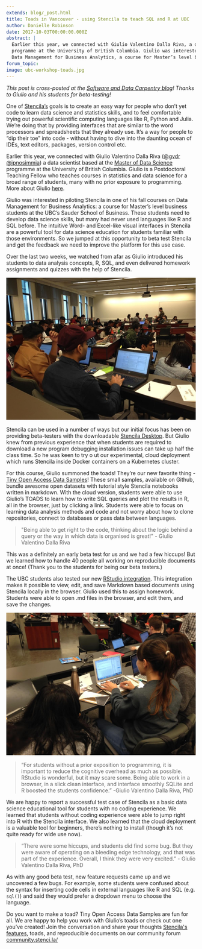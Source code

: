 ```yaml
---
extends: blog/_post.html
title: Toads in Vancouver - using Stencila to teach SQL and R at UBC
author: Danielle Robinson
date: 2017-10-03T00:00:00.000Z
abstract: |
  Earlier this year, we connected with Giulio Valentino Dalla Riva, a data scientist based at the Master of Data Science
  programme at the University of British Columbia. Giulio was interested in piloting Stencila in one of his fall courses on
  Data Management for Business Analytics, a course for Master’s level business students at the UBC’s Sauder School of Business.
forum_topic:
image: ubc-workshop-toads.jpg
---
```


_This post is cross-posted at the [Software and Data Carpentry blog](https://software-carpentry.org/blog/2017/09/stencila-wkshp.html)!
Thanks to Giulio and his students for beta-testing!_

One of [Stencila’s](https://stenci.la/) goals is to create an easy way for people who don’t yet code to learn data science and statistics skills,
and to feel comfortable trying out powerful scientific computing languages like R, Python and Julia.
We’re doing that by providing interfaces that are similar to the word processors and spreadsheets that they already use.
It’s a way for people to “dip their toe” into code - without having to dive into the daunting ocean of IDEs, text editors, packages, version control etc.

Earlier this year, we connected with Giulio Valentino Dalla Riva ([@gvdr](https://github.com/gvdr) [@ipnosimmia](https://twitter.com/ipnosimmia))
a data scientist based at the [Master of Data Science](https://masterdatascience.science.ubc.ca) programme at the University of British Columbia.
Giulio is a Postdoctoral Teaching Fellow who teaches courses in statistics and data science for a broad range of students, many with no prior
exposure to programming. More about Giulio [here](http://gvdallariva.net/about/).

Giulio was interested in piloting Stencila in one of his fall courses on Data Management for Business Analytics: a course for Master’s
level business students at the UBC’s Sauder School of Business. These students need to develop data science skills, but many had never
used languages like R and SQL before. The intuitive Word- and Excel-like visual interfaces in Stencila are a powerful tool for data
science education for students familiar with those environments. So we jumped at this opportunity to beta test Stencila and get the
feedback we need to improve the platform for this use case.

Over the last two weeks, we watched from afar as Giulio introduced his students to data analysis concepts, R, SQL, and
even delivered homework assignments and quizzes with the help of Stencila.

![Stencila TOADS workshop at UBC](ubc-workshop-toads.jpg)

Stencila can be used in a number of ways but our initial focus has been on providing beta-testers with the downloadable [Stencila Desktop](https://github.com/stencila/desktop#readme). But Giulio knew from previous experience that when students are
required to download a new program debugging installation issues can take up half the class time. So he was keen to try o
ut our experimental, cloud deployment which runs Stencila inside Docker containers on a Kubernetes cluster.

For this course, Giulio summoned the toads! They’re our new favorite thing - [Tiny Open Access Data Samples](https://github.com/gvdr/toads)!
These small samples, available on Github, bundle awesome open datasets with tutorial style Stencila notebooks written in markdown. With the
cloud version, students were able to use Giulio’s TOADS to learn how to write SQL queries and plot the results in R, all in the browser,
just by clicking a link. Students were able to focus on learning data analysis methods and code and not worry about how to clone repositories, connect to databases or pass data between languages.

> "Being able to get right to the code, thinking about the logic behind a query or the way in which data is organised is great!" - Giulio Valentino Dalla Riva

This was a definitely an early beta test for us and we had a few hiccups! But we learned how to handle 40 people all working on
reproducible documents at once! (Thank you to the students for being our beta testers.)

The UBC students also tested our new [RStudio integration](https://github.com/stencila/r/blob/master/getting-started.md). This
integration makes it possible to view, edit, and save Markdown based documents using Stencila locally in the browser. Giulio used
this to assign homework. Students were able to open .md files in the browser, and edit them, and save the changes.

![Workshop at the University of British Columbia](workshop-ubc-toads.jpg)

> “For students without a prior exposition to programming, it is important to reduce the cognitive overhead as much as possible.
> RStudio is wonderful, but it may scare some. Being able to work in a browser, in a slick clean interface, and interface smoothly
> SQLite and R boosted the students confidence.” -Giulio Valentino Dalla Riva, PhD

We are happy to report a successful test case of Stencila as a basic data science educational tool for students with no coding experience.
We learned that students without coding experience were able to jump right into R with the Stencila interface.
We also learned that the cloud deployment is a valuable tool for beginners, there’s nothing to install (though it’s not quite ready for wide use now).

> “There were some hiccups, and students did find some bug. But they were aware of operating on a bleeding edge technology,
> and that was part of the experience. Overall, I think they were very excited.” - Giulio Valentino Dalla Riva, PhD

As with any good beta test, new feature requests came up and we uncovered a few bugs. For example, some students were confused about
the syntax for inserting code cells in external languages like R and SQL (e.g. `sql()`) and said they would prefer a dropdown menu to choose the language.

Do you want to make a toad? Tiny Open Access Data Samples are fun for all. We are happy to help you work with Giulio’s toads
or check out one you’ve created! Join the conversation and share your
thoughts [Stencila's features](https://community.stenci.la/t/a-feature-list-for-stencila-sheets/57/1), toads, and reproducible documents on our community forum [community.stenci.la/](https://community.stenci.la/)
